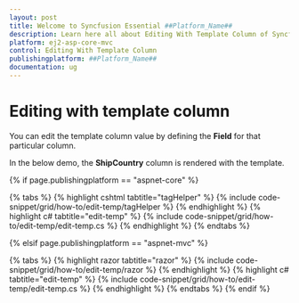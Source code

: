 ```yaml
---
layout: post
title: Welcome to Syncfusion Essential ##Platform_Name##
description: Learn here all about Editing With Template Column of Syncfusion Essential ##Platform_Name## widgets based on HTML5 and jQuery.
platform: ej2-asp-core-mvc
control: Editing With Template Column
publishingplatform: ##Platform_Name##
documentation: ug
---
```



# Editing with template column

You can edit the template column value by defining the **Field** for that particular column.

In the below demo, the **ShipCountry** column is rendered with the template.

{% if page.publishingplatform == "aspnet-core" %}

{% tabs %}
{% highlight cshtml tabtitle="tagHelper" %}
{% include code-snippet/grid/how-to/edit-temp/tagHelper %}
{% endhighlight %}
{% highlight c# tabtitle="edit-temp" %}
{% include code-snippet/grid/how-to/edit-temp/edit-temp.cs %}
{% endhighlight %}
{% endtabs %}

{% elsif page.publishingplatform == "aspnet-mvc" %}

{% tabs %}
{% highlight razor tabtitle="razor" %}
{% include code-snippet/grid/how-to/edit-temp/razor %}
{% endhighlight %}
{% highlight c# tabtitle="edit-temp" %}
{% include code-snippet/grid/how-to/edit-temp/edit-temp.cs %}
{% endhighlight %}
{% endtabs %}
{% endif %}


